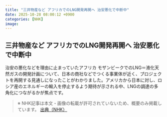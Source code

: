 ```yaml
---
title: "三井物産など アフリカでのLNG開発再開へ 治安悪化で中断中"
date: 2025-10-28 08:00:12 +0900
categories: [NHK]
image: 
---
```

## 三井物産など アフリカでのLNG開発再開へ 治安悪化で中断中

治安の悪化などを理由に止まっていたアフリカ モザンビークでのLNG＝液化天然ガスの開発計画について、日本の商社などでつくる事業体が近く、プロジェクトを再開する見通しになったことがわかりました。アメリカから日本に対し、ロシア産のエネルギーの輸入を停止するよう期待が示される中、LNGの調達の多角化につながるかが焦点です。

> ※ NHK記事は本文・画像の転載が許可されていないため、概要のみ掲載しています。
[出典（NHK）](http://www3.nhk.or.jp/news/html/20251028/k10014961411000.html)
